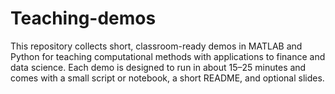 # Teaching-demos
This repository collects short, classroom-ready demos in MATLAB and Python for teaching computational methods with applications to finance and data science. Each demo is designed to run in about 15–25 minutes and comes with a small script or notebook, a short README, and optional slides.  
